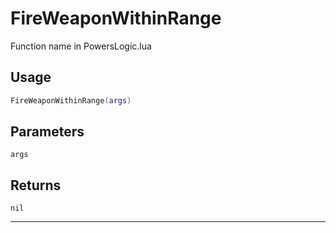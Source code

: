 # FireWeaponWithinRange
Function name in PowersLogic.lua
## Usage
```lua
FireWeaponWithinRange(args)
```
## Parameters
`args`
## Returns
`nil`

---